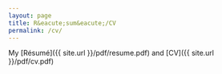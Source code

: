 ```yaml
---
layout: page
title: R&eacute;sum&eacute;/CV
permalink: /cv/
---
```


My [R&eacute;sum&eacute;]({{ site.url }}/pdf/resume.pdf) and [CV]({{ site.url }}/pdf/cv.pdf)


